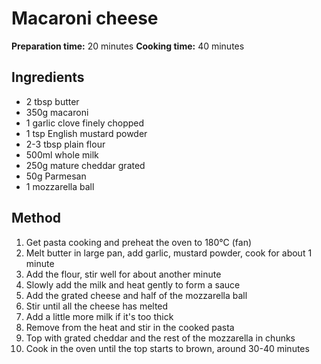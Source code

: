 # Macaroni cheese

**Preparation time:** 20 minutes
**Cooking time:** 40 minutes


## Ingredients

- 2 tbsp butter
- 350g macaroni
- 1 garlic clove finely chopped
- 1 tsp English mustard powder
- 2-3 tbsp plain flour
- 500ml whole milk
- 250g mature cheddar grated
- 50g Parmesan
- 1 mozzarella ball

## Method

1. Get pasta cooking and preheat the oven to 180°C (fan)
1. Melt butter in large pan, add garlic, mustard powder, cook for about 1 minute
1. Add the flour, stir well for about another minute
1. Slowly add the milk and heat gently to form a sauce
1. Add the grated cheese and half of the mozzarella ball
1. Stir until all the cheese has melted
1. Add a little more milk if it's too thick
1. Remove from the heat and stir in the cooked pasta
1. Top with grated cheddar and the rest of the mozzarella in chunks
1. Cook in the oven until the top starts to brown, around 30-40 minutes




